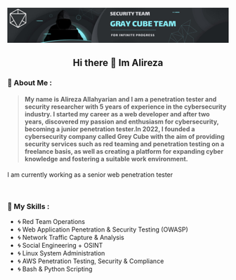 
![Alt text](src/main.png)



<h2 dir="rtl" align="center">
<strong>Hi there 👋 Im Alireza</strong>
</h2>


### 💢 About Me :
> #### My name is Alireza Allahyarian and I am a penetration tester and security researcher with 5 years of experience in the cybersecurity industry. I started my career as a web developer and after two years, discovered my passion and enthusiasm for cybersecurity, becoming a junior penetration tester.In 2022, I founded a cybersecurity company called Grey Cube with the aim of providing security services such as red teaming and penetration testing on a freelance basis, as well as creating a platform for expanding cyber knowledge and fostering a suitable work environment.
I am currently working as a senior web penetration tester

</br>

### 🔐 My Skills :

- 🌀 Red Team Operations
- 🌀 Web Application Penetration & Security Testing (OWASP)
- 🌀 Network Traffic Capture & Analysis
- 🌀 Social Engineering + OSINT
- 🌀 Linux System Administration 
- 🌀 AWS Penetration Testing, Security & Compliance
- 🌀 Bash & Python Scripting


